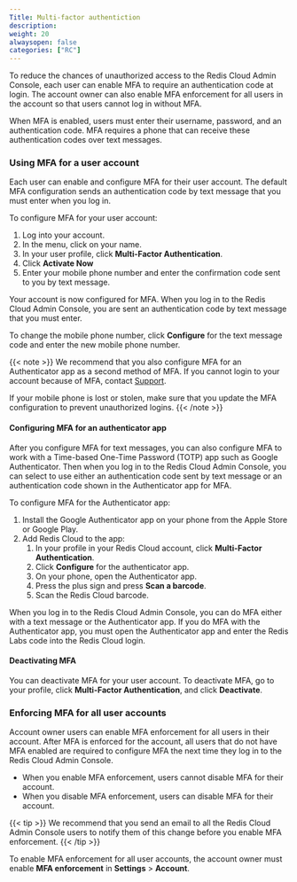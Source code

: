 ```yaml
---
Title: Multi-factor authentiction
description:
weight: 20
alwaysopen: false
categories: ["RC"]
---
```


To reduce the chances of unauthorized access to the Redis Cloud Admin Console, each user can enable MFA to require an authentication code at login.
The account owner can also enable MFA enforcement for all users in the account so that users cannot log in without MFA.

When MFA is enabled, users must enter their username, password, and an authentication code. MFA requires a phone that can receive these authentication codes over text messages.

### Using MFA for a user account

Each user can enable and configure MFA for their user account.
The default MFA configuration sends an authentication code by text message that you must enter when you log in.

To configure MFA for your user account:

1. Log into your account.
2. In the menu, click on your name.
3. In your user profile, click **Multi-Factor Authentication**.
4. Click **Activate Now**
5. Enter your mobile phone number and enter the confirmation code sent to you by text message.

Your account is now configured for MFA.
When you log in to the Redis Cloud Admin Console, you are sent an authentication code by text message that you must enter.

To change the mobile phone number, click **Configure** for the text message code and enter the new mobile phone number.

{{< note >}}
We recommend that you also configure MFA for an Authenticator app as a second method of MFA.
If you cannot login to your account because of MFA, contact [Support](https://support.redislabs.com).

If your mobile phone is lost or stolen, make sure that you update the MFA configuration to prevent unauthorized logins.
{{< /note >}}

#### Configuring MFA for an authenticator app

After you configure MFA for text messages, you can also configure MFA to work with a Time-based One-Time Password (TOTP) app such as Google Authenticator.
Then when you log in to the Redis Cloud Admin Console, you can select to use either an authentication code sent by text message or an authentication code shown in the Authenticator app for MFA.

To configure MFA for the Authenticator app:

1. Install the Google Authenticator app on your phone from the Apple Store or Google Play.
1. Add Redis Cloud to the app:
    1. In your profile in your Redis Cloud account, click **Multi-Factor Authentication**.
    1. Click **Configure** for the authenticator app.
    1. On your phone, open the Authenticator app.
    1. Press the plus sign and press **Scan a barcode**.
    1. Scan the Redis Cloud barcode.

When you log in to the Redis Cloud Admin Console, you can do MFA either with a text message or the Authenticator app.
If you do MFA with the Authenticator app, you must open the Authenticator app and enter the Redis Labs code into the Redis Cloud login.

#### Deactivating MFA

You can deactivate MFA for your user account. To deactivate MFA, go to your profile, click **Multi-Factor Authentication**, and click **Deactivate**.

### Enforcing MFA for all user accounts

Account owner users can enable MFA enforcement for all users in their account.
After MFA is enforced for the account, all users that do not have MFA enabled are required to configure MFA the next time they log in to the Redis Cloud Admin Console.

- When you enable MFA enforcement, users cannot disable MFA for their account.
- When you disable MFA enforcement, users can disable MFA for their account.

{{< tip >}}
We recommend that you send an email to all the Redis Cloud Admin Console users to notify them of this change before you enable MFA enforcement.
{{< /tip >}}

To enable MFA enforcement for all user accounts, the account owner must enable **MFA enforcement** in **Settings** > **Account**.
